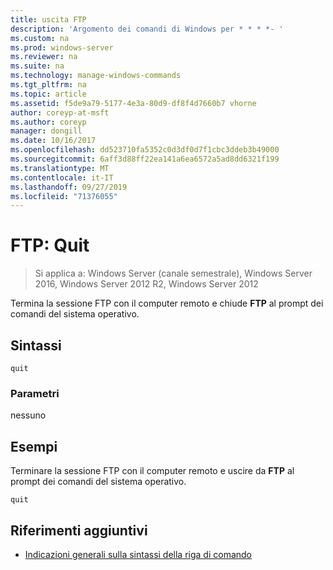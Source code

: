 ```yaml
---
title: uscita FTP
description: 'Argomento dei comandi di Windows per * * * *- '
ms.custom: na
ms.prod: windows-server
ms.reviewer: na
ms.suite: na
ms.technology: manage-windows-commands
ms.tgt_pltfrm: na
ms.topic: article
ms.assetid: f5de9a79-5177-4e3a-80d9-df8f4d7660b7 vhorne
author: coreyp-at-msft
ms.author: coreyp
manager: dongill
ms.date: 10/16/2017
ms.openlocfilehash: dd523710fa5352c0d3df0d7f1cbc3ddeb3b49000
ms.sourcegitcommit: 6aff3d88ff22ea141a6ea6572a5ad8dd6321f199
ms.translationtype: MT
ms.contentlocale: it-IT
ms.lasthandoff: 09/27/2019
ms.locfileid: "71376055"
---
```

# <a name="ftp-quit"></a>FTP: Quit

>Si applica a: Windows Server (canale semestrale), Windows Server 2016, Windows Server 2012 R2, Windows Server 2012

Termina la sessione FTP con il computer remoto e chiude **FTP** al prompt dei comandi del sistema operativo.   
## <a name="syntax"></a>Sintassi  
```  
quit  
```  
### <a name="parameters"></a>Parametri  
nessuno  
## <a name="BKMK_Examples"></a>Esempi  
Terminare la sessione FTP con il computer remoto e uscire da **FTP** al prompt dei comandi del sistema operativo.  
```  
quit  
```  
## <a name="additional-references"></a>Riferimenti aggiuntivi  
-   [Indicazioni generali sulla sintassi della riga di comando](command-line-syntax-key.md)  
